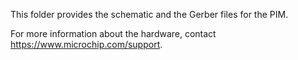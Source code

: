 This folder provides the schematic and the Gerber files for the PIM. 

For more information about the hardware, contact https://www.microchip.com/support. 